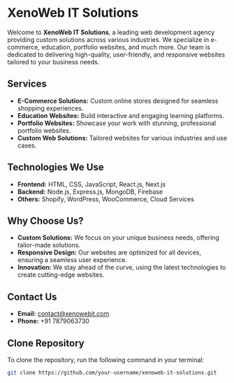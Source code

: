 # XenoWeb IT Solutions

Welcome to **XenoWeb IT Solutions**, a leading web development agency providing custom solutions across various industries. We specialize in e-commerce, education, portfolio websites, and much more. Our team is dedicated to delivering high-quality, user-friendly, and responsive websites tailored to your business needs.

## Services

- **E-Commerce Solutions:** Custom online stores designed for seamless shopping experiences.
- **Education Websites:** Build interactive and engaging learning platforms.
- **Portfolio Websites:** Showcase your work with stunning, professional portfolio websites.
- **Custom Web Solutions:** Tailored websites for various industries and use cases.
  
## Technologies We Use

- **Frontend:** HTML, CSS, JavaScript, React.js, Next.js
- **Backend:** Node.js, Express.js, MongoDB, Firebase
- **Others:** Shopify, WordPress, WooCommerce, Cloud Services

## Why Choose Us?

- **Custom Solutions:** We focus on your unique business needs, offering tailor-made solutions.
- **Responsive Design:** Our websites are optimized for all devices, ensuring a seamless user experience.
- **Innovation:** We stay ahead of the curve, using the latest technologies to create cutting-edge websites.

## Contact Us

- **Email:** [contact@xenowebit.com](mailto:kartik2611mishra@gmail.com)
- **Phone:** +91 7879063730

## Clone Repository

To clone the repository, run the following command in your terminal:

```bash
git clone https://github.com/your-username/xenoweb-it-solutions.git